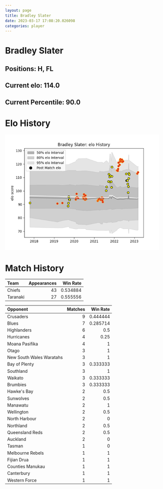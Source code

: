 ```yaml
---  
layout: page  
title: Bradley Slater  
date: 2023-03-17 17:08:20.026098  
categories: player  
---
```

# Bradley Slater

## Positions: H, FL

## Current elo: 114.0

## Current Percentile: 90.0

# Elo History


![elo history](history_BradleySlater.png)
# Match History


| Team     |   Appearances |   Win Rate |
|:---------|--------------:|-----------:|
| Chiefs   |            43 |   0.534884 |
| Taranaki |            27 |   0.555556 |

| Opponent                 |   Matches |   Win Rate |
|:-------------------------|----------:|-----------:|
| Crusaders                |         9 |   0.444444 |
| Blues                    |         7 |   0.285714 |
| Highlanders              |         6 |   0.5      |
| Hurricanes               |         4 |   0.25     |
| Moana Pasifika           |         4 |   1        |
| Otago                    |         3 |   1        |
| New South Wales Waratahs |         3 |   1        |
| Bay of Plenty            |         3 |   0.333333 |
| Southland                |         3 |   1        |
| Waikato                  |         3 |   0.333333 |
| Brumbies                 |         3 |   0.333333 |
| Hawke's Bay              |         2 |   0.5      |
| Sunwolves                |         2 |   0.5      |
| Manawatu                 |         2 |   1        |
| Wellington               |         2 |   0.5      |
| North Harbour            |         2 |   0        |
| Northland                |         2 |   0.5      |
| Queensland Reds          |         2 |   0.5      |
| Auckland                 |         2 |   0        |
| Tasman                   |         1 |   0        |
| Melbourne Rebels         |         1 |   1        |
| Fijian Drua              |         1 |   1        |
| Counties Manukau         |         1 |   1        |
| Canterbury               |         1 |   1        |
| Western Force            |         1 |   1        |